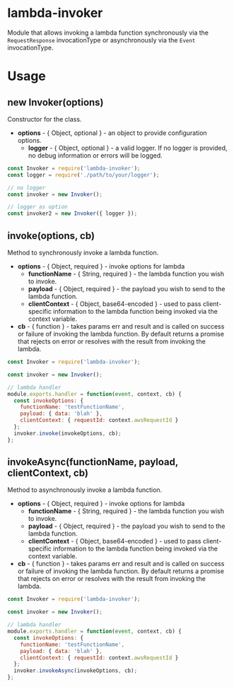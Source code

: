 # lambda-invoker

Module that allows invoking a lambda function synchronously via the `RequestResponse` invocationType or asynchronously via the `Event` invocationType.

# Usage

## new Invoker(options)
Constructor for the class.
- **options** - { Object, optional } - an object to provide configuration options.
  - **logger** - { Object, optional } - a valid logger. If no logger is provided, no debug information or errors will be logged.

```javascript
const Invoker = require('lambda-invoker');
const logger = require('./path/to/your/logger');

// no logger
const invoker = new Invoker();

// logger as option
const invoker2 = new Invoker({ logger });
```

## invoke(options, cb)
Method to synchronously invoke a lambda function.
- **options** - { Object, required } - invoke options for lambda
  - **functionName** - { String, required } - the lambda function you wish to invoke.
  - **payload** - { Object, required } - the payload you wish to send to the lambda function.
  - **clientContext** - { Object, base64-encoded } - used to pass client-specific information to the lambda function being invoked via the context variable.
- **cb** - { function } - takes params err and result and is called on success or failure of invoking the lambda function. By default returns a promise that rejects on error or resolves with the result from invoking the lambda.

```javascript
const Invoker = require('lambda-invoker');

const invoker = new Invoker();

// lambda handler
module.exports.handler = function(event, context, cb) {
  const invokeOptions: {
    functionName: 'testFunctionName',
    payload: { data: 'blah' },
    clientContext: { requestId: context.awsRequestId }
  };
  invoker.invoke(invokeOptions, cb);
};
```

## invokeAsync(functionName, payload, clientContext, cb)
Method to asynchronously invoke a lambda function.
- **options** - { Object, required } - invoke options for lambda
  - **functionName** - { String, required } - the lambda function you wish to invoke.
  - **payload** - { Object, required } - the payload you wish to send to the lambda function.
  - **clientContext** - { Object, base64-encoded } - used to pass client-specific information to the lambda function being invoked via the context variable.
- **cb** - { function } - takes params err and result and is called on success or failure of invoking the lambda function. By default returns a promise that rejects on error or resolves with the result from invoking the lambda.

```javascript
const Invoker = require('lambda-invoker');

const invoker = new Invoker();

// lambda handler
module.exports.handler = function(event, context, cb) {
  const invokeOptions: {
    functionName: 'testFunctionName',
    payload: { data: 'blah' },
    clientContext: { requestId: context.awsRequestId }
  };
  invoker.invokeAsync(invokeOptions, cb);
};
```

